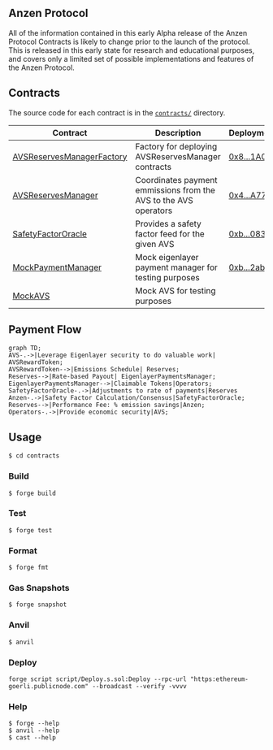 ## Anzen Protocol

All of the information contained in this early Alpha release of the Anzen Protocol Contracts is likely to change prior to the launch of the protocol. This is released in this early state for research and educational purposes, and covers only a limited set of possible implementations and features of the Anzen Protocol.

## Contracts

The source code for each contract is in the [`contracts/`](contracts/)
directory.

| Contract                                                                      | Description                                                      | Deployment                                                                                   |
| ----------------------------------------------------------------------------- | ---------------------------------------------------------------- | -------------------------------------------------------------------------------------------- |
| [AVSReservesManagerFactory](contracts/src/core/AVSReservesManagerFactory.sol) | Factory for deploying AVSReservesManager contracts               | [0x8...1A0](https://goerli.etherscan.io/address/0x87641EA9Fb385820E726BaA1Fa3f8D35Be3B51A0)  |
| [AVSReservesManager](contracts/src/core/AVSReservesManager.sol)               | Coordinates payment emmissions from the AVS to the AVS operators | [0x4...A77](https://goerli.etherscan.io/address/0x419d8D025806F3cC118Bb1c110D8B12EaE1aEA77)  |
| [SafetyFactorOracle](contracts/src/core/SafetyFactorOracle.sol)               | Provides a safety factor feed for the given AVS                  | [0xb...083](https://goerli.etherscan.io/address/0xb67d80558b65099DC1F15D945513622f6436C083)  |
| [MockPaymentManager](contracts/test/mocks/MockPaymentManager.sol)             | Mock eigenlayer payment manager for testing purposes             | [0xb...2ab](https://goerli.etherscan.io//address/0xb0959F59cBe1b5b45628a4A5e8c24C0b85d052ab) |
| [MockAVS](contracts/test/mocks/MockAVS.sol)                                   | Mock AVS for testing purposes                                    |

## Payment Flow

```mermaid
graph TD;
AVS-.->|Leverage Eigenlayer security to do valuable work| AVSRewardToken;
AVSRewardToken-->|Emissions Schedule| Reserves;
Reserves-->|Rate-based Payout| EigenlayerPaymentsManager;
EigenlayerPaymentsManager-->|Claimable Tokens|Operators;
SafetyFactorOracle-.->|Adjustments to rate of payments|Reserves
Anzen-.->|Safety Factor Calculation/Consensus|SafetyFactorOracle;
Reserves-->|Performance Fee: % emission savings|Anzen;
Operators-.->|Provide economic security|AVS;
```

## Usage

```shell
$ cd contracts
```

### Build

```shell
$ forge build
```

### Test

```shell
$ forge test
```

### Format

```shell
$ forge fmt
```

### Gas Snapshots

```shell
$ forge snapshot
```

### Anvil

```shell
$ anvil
```

### Deploy

```shell
forge script script/Deploy.s.sol:Deploy --rpc-url "https:ethereum-goerli.publicnode.com" --broadcast --verify -vvvv
```

### Help

```shell
$ forge --help
$ anvil --help
$ cast --help
```
